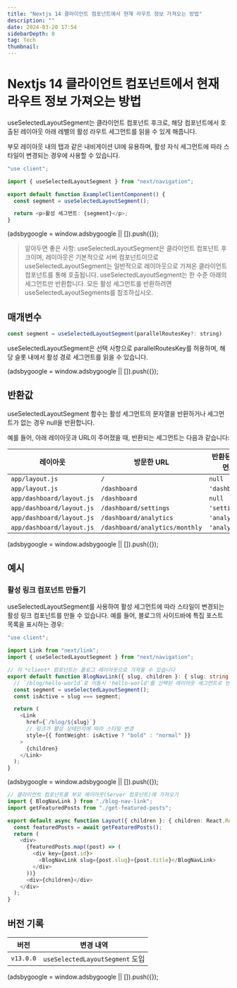 ```yaml
---
title: "Nextjs 14 클라이언트 컴포넌트에서 현재 라우트 정보 가져오는 방법"
description: ""
date: 2024-03-20 17:54
sidebarDepth: 0
tag: Tech
thumbnail:
---
```


# Nextjs 14 클라이언트 컴포넌트에서 현재 라우트 정보 가져오는 방법

useSelectedLayoutSegment는 클라이언트 컴포넌트 후크로, 해당 컴포넌트에서 호출된 레이아웃 아래 레벨의 활성 라우트 세그먼트를 읽을 수 있게 해줍니다.

부모 레이아웃 내의 탭과 같은 내비게이션 UI에 유용하며, 활성 자식 세그먼트에 따라 스타일이 변경되는 경우에 사용할 수 있습니다.

```typescript
"use client";

import { useSelectedLayoutSegment } from "next/navigation";

export default function ExampleClientComponent() {
  const segment = useSelectedLayoutSegment();

  return <p>활성 세그먼트: {segment}</p>;
}
```

<!-- ui-log 수평형 -->

<ins class="adsbygoogle"
      style="display:block"
      data-ad-client="ca-pub-4877378276818686"
      data-ad-slot="9743150776"
      data-ad-format="auto"
      data-full-width-responsive="true"></ins>
<component is="script">
(adsbygoogle = window.adsbygoogle || []).push({});
</component>

> 알아두면 좋은 사항:
> useSelectedLayoutSegment은 클라이언트 컴포넌트 후크이며, 레이아웃은 기본적으로 서버 컴포넌트이므로 useSelectedLayoutSegment는 일반적으로 레이아웃으로 가져온 클라이언트 컴포넌트를 통해 호출됩니다.
> useSelectedLayoutSegment는 한 수준 아래의 세그먼트만 반환합니다. 모든 활성 세그먼트를 반환하려면 useSelectedLayoutSegments를 참조하십시오.

## 매개변수

```js
const segment = useSelectedLayoutSegment(parallelRoutesKey?: string)
```

useSelectedLayoutSegment은 선택 사항으로 parallelRoutesKey를 허용하며, 해당 슬롯 내에서 활성 경로 세그먼트를 읽을 수 있습니다.

<!-- ui-log 수평형 -->

<ins class="adsbygoogle"
      style="display:block"
      data-ad-client="ca-pub-4877378276818686"
      data-ad-slot="9743150776"
      data-ad-format="auto"
      data-full-width-responsive="true"></ins>
<component is="script">
(adsbygoogle = window.adsbygoogle || []).push({});
</component>

## 반환값

useSelectedLayoutSegment 함수는 활성 세그먼트의 문자열을 반환하거나 세그먼트가 없는 경우 null을 반환합니다.

예를 들어, 아래 레이아웃과 URL이 주어졌을 때, 반환되는 세그먼트는 다음과 같습니다:

| 레이아웃                  | 방문한 URL                     | 반환된 세그먼트 |
| ------------------------- | ------------------------------ | --------------- |
| `app/layout.js`           | `/`                            | `null`          |
| `app/layout.js`           | `/dashboard`                   | `'dashboard'`   |
| `app/dashboard/layout.js` | `/dashboard`                   | `null`          |
| `app/dashboard/layout.js` | `/dashboard/settings`          | `'settings'`    |
| `app/dashboard/layout.js` | `/dashboard/analytics`         | `'analytics'`   |
| `app/dashboard/layout.js` | `/dashboard/analytics/monthly` | `'analytics'`   |

<!-- ui-log 수평형 -->

<ins class="adsbygoogle"
      style="display:block"
      data-ad-client="ca-pub-4877378276818686"
      data-ad-slot="9743150776"
      data-ad-format="auto"
      data-full-width-responsive="true"></ins>
<component is="script">
(adsbygoogle = window.adsbygoogle || []).push({});
</component>

## 예시

### 활성 링크 컴포넌트 만들기

useSelectedLayoutSegment를 사용하여 활성 세그먼트에 따라 스타일이 변경되는 활성 링크 컴포넌트를 만들 수 있습니다. 예를 들어, 블로그의 사이드바에 특집 포스트 목록을 표시하는 경우:

```typescript
"use client";

import Link from "next/link";
import { useSelectedLayoutSegment } from "next/navigation";

// 이 *client* 컴포넌트는 블로그 레이아웃으로 가져올 수 있습니다
export default function BlogNavLink({ slug, children }: { slug: string; children: React.ReactNode }) {
  // `/blog/hello-world`로 이동시 'hello-world'를 선택된 레이아웃 세그먼트로 반환
  const segment = useSelectedLayoutSegment();
  const isActive = slug === segment;

  return (
    <Link
      href={`/blog/${slug}`}
      // 링크가 활성 상태인지에 따라 스타일 변경
      style={{ fontWeight: isActive ? "bold" : "normal" }}
    >
      {children}
    </Link>
  );
}
```

<!-- ui-log 수평형 -->

<ins class="adsbygoogle"
      style="display:block"
      data-ad-client="ca-pub-4877378276818686"
      data-ad-slot="9743150776"
      data-ad-format="auto"
      data-full-width-responsive="true"></ins>
<component is="script">
(adsbygoogle = window.adsbygoogle || []).push({});
</component>

```typescript
// 클라이언트 컴포넌트를 부모 레이아웃(Server 컴포넌트)에 가져오기
import { BlogNavLink } from "./blog-nav-link";
import getFeaturedPosts from "./get-featured-posts";

export default async function Layout({ children }: { children: React.ReactNode }) {
  const featuredPosts = await getFeaturedPosts();
  return (
    <div>
      {featuredPosts.map((post) => (
        <div key={post.id}>
          <BlogNavLink slug={post.slug}>{post.title}</BlogNavLink>
        </div>
      ))}
      <div>{children}</div>
    </div>
  );
}
```

## 버전 기록

| 버전      | 변경 내역                       |
| --------- | ------------------------------- |
| `v13.0.0` | `useSelectedLayoutSegment` 도입 |

<!-- ui-log 수평형 -->

<ins class="adsbygoogle"
      style="display:block"
      data-ad-client="ca-pub-4877378276818686"
      data-ad-slot="9743150776"
      data-ad-format="auto"
      data-full-width-responsive="true"></ins>
<component is="script">
(adsbygoogle = window.adsbygoogle || []).push({});
</component>
